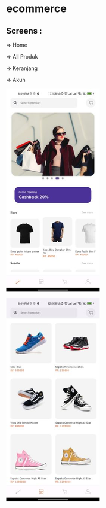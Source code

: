 # ecommerce

## Screens :

=> Home

=> All Produk

=> Keranjang

=> Akun


![alt text](https://github.com/nanangstwan/E-Commerce-Flutter/blob/master/images/1.jpg?raw=true)

![alt text](https://github.com/nanangstwan/E-Commerce-Flutter/blob/master/images/2.jpg?raw=true)
